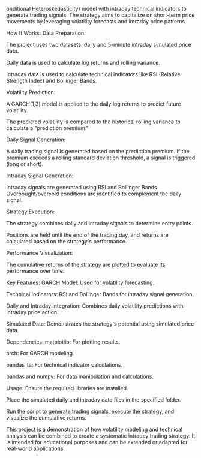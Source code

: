 onditional Heteroskedasticity) model with intraday technical indicators to generate trading signals. The strategy aims to capitalize on short-term price movements by leveraging volatility forecasts and intraday price patterns.

How It Works:
Data Preparation:

The project uses two datasets: daily and 5-minute intraday simulated price data.

Daily data is used to calculate log returns and rolling variance.

Intraday data is used to calculate technical indicators like RSI (Relative Strength Index) and Bollinger Bands.

Volatility Prediction:

A GARCH(1,3) model is applied to the daily log returns to predict future volatility.

The predicted volatility is compared to the historical rolling variance to calculate a "prediction premium."

Daily Signal Generation:

A daily trading signal is generated based on the prediction premium. If the premium exceeds a rolling standard deviation threshold, a signal is triggered (long or short).

Intraday Signal Generation:

Intraday signals are generated using RSI and Bollinger Bands. Overbought/oversold conditions are identified to complement the daily signal.

Strategy Execution:

The strategy combines daily and intraday signals to determine entry points.

Positions are held until the end of the trading day, and returns are calculated based on the strategy's performance.

Performance Visualization:

The cumulative returns of the strategy are plotted to evaluate its performance over time.

Key Features:
GARCH Model: Used for volatility forecasting.

Technical Indicators: RSI and Bollinger Bands for intraday signal generation.

Daily and Intraday Integration: Combines daily volatility predictions with intraday price action.

Simulated Data: Demonstrates the strategy's potential using simulated price data.

Dependencies:
matplotlib: For plotting results.

arch: For GARCH modeling.

pandas_ta: For technical indicator calculations.

pandas and numpy: For data manipulation and calculations.

Usage:
Ensure the required libraries are installed.

Place the simulated daily and intraday data files in the specified folder.

Run the script to generate trading signals, execute the strategy, and visualize the cumulative returns.

This project is a demonstration of how volatility modeling and technical analysis can be combined to create a systematic intraday trading strategy. It is intended for educational purposes and can be extended or adapted for real-world applications.
